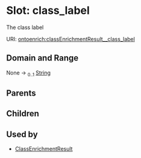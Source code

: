 
# Slot: class_label


The class label

URI: [ontoenrich:classEnrichmentResult__class_label](https://w3id.org/oak/class-enrichment/classEnrichmentResult__class_label)


## Domain and Range

None &#8594;  <sub>0..1</sub> [String](types/String.md)

## Parents


## Children


## Used by

 * [ClassEnrichmentResult](ClassEnrichmentResult.md)
